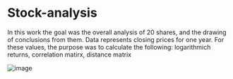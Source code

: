 # Stock-analysis
In this work the goal was the overall analysis of 20 shares, and the drawing of conclusions from them. Data represents closing prices for one year. For these values, the purpose was to calculate the following: logarithmich returns, correlation matirx, distance matrix

![image](https://user-images.githubusercontent.com/98957437/211610883-dce5980b-e52c-4d18-94be-a574a4380b2f.png)
